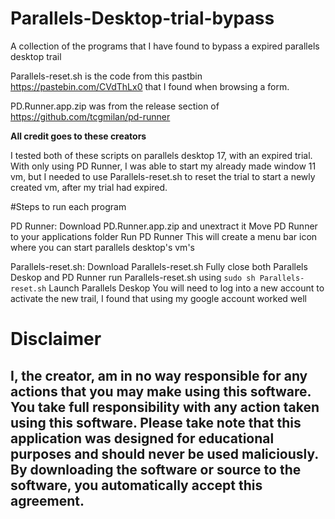 # Parallels-Desktop-trial-bypass
A collection of the programs that I have found to bypass a expired parallels desktop trail

Parallels-reset.sh is the code from this pastbin https://pastebin.com/CVdThLx0 that I found when browsing a form.

PD.Runner.app.zip was from the release section of https://github.com/tcgmilan/pd-runner

**All credit goes to these creators**

I tested both of these scripts on parallels desktop 17, with an expired trial. With only using PD Runner, I was able to start my already made window 11 vm, but I needed to use Parallels-reset.sh to reset the trial to start a newly created vm, after my trial had expired.

#Steps to run each program

PD Runner:
Download PD.Runner.app.zip and unextract it
Move PD Runner to your applications folder
Run PD Runner
This will create a menu bar icon where you can start parallels desktop's vm's

Parallels-reset.sh:
Download Parallels-reset.sh
Fully close both Parallels Deskop and PD Runner
run Parallels-reset.sh using `sudo sh Parallels-reset.sh`
Launch Parallels Deskop
You will need to log into a new account to activate the new trail, I found that using my google account worked well

# Disclaimer
## I, the creator, am in no way responsible for any actions that you may make using this software. You take full responsibility with any action taken using this software. Please take note that this application was designed for educational purposes and should never be used maliciously. By downloading the software or source to the software, you automatically accept this agreement.
